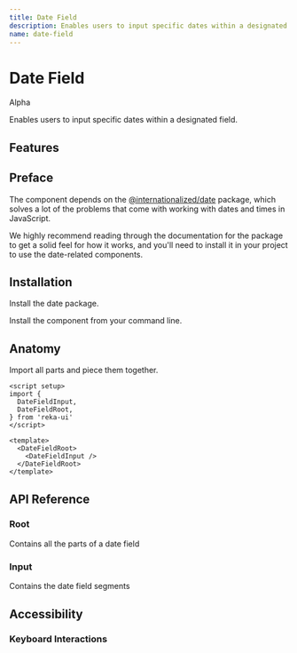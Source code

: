 ```yaml
---
title: Date Field
description: Enables users to input specific dates within a designated field.
name: date-field
---
```


# Date Field

<Badge>Alpha</Badge>

<Description>
Enables users to input specific dates within a designated field.
</Description>

<ComponentPreview name="DateField" />

## Features

<Highlights
  :features="[
    'Full keyboard navigation',
    'Can be controlled or uncontrolled',
    'Focus is fully managed',
    'Localization support',
    'Highly composable',
    'Accessible by default',
    'Supports both date and date-time formats'
  ]"
/>

## Preface

The component depends on the [@internationalized/date](https://react-spectrum.adobe.com/internationalized/date/index.html) package, which solves a lot of the problems that come with working with dates and times in JavaScript.

We highly recommend reading through the documentation for the package to get a solid feel for how it works, and you'll need to install it in your project to use the date-related components.

## Installation

Install the date package.

<InstallationTabs value="@internationalized/date" />

Install the component from your command line.

<InstallationTabs value="reka-ui" />

## Anatomy

Import all parts and piece them together.

```vue
<script setup>
import {
  DateFieldInput,
  DateFieldRoot,
} from 'reka-ui'
</script>

<template>
  <DateFieldRoot>
    <DateFieldInput />
  </DateFieldRoot>
</template>
```

## API Reference

### Root

Contains all the parts of a date field

<!-- @include: @/meta/DateFieldRoot.md -->

<DataAttributesTable
  :data="[
    {
      attribute: '[data-readonly]',
      values: 'Present when readonly',
    },
    {
      attribute: '[data-disabled]',
      values: 'Present when disabled',
    },
    {
      attribute: '[data-invalid]',
      values: 'Present when invalid',
    }
  ]"
/>

### Input

Contains the date field segments

<!-- @include: @/meta/DateFieldInput.md -->

<DataAttributesTable
  :data="[
    {
      attribute: '[data-disabled]',
      values: 'Present when disabled',
    },
    {
      attribute: '[data-invalid]',
      values: 'Present when invalid',
    },
    {
      attribute: '[data-placeholder]',
      values: 'Present when no value is set',
    },
  ]"
/>

## Accessibility

### Keyboard Interactions

<KeyboardTable
  :data="[
    {
      keys: ['Tab'],
      description: 'When focus moves onto the date field, focuses the first segment.'
    },
    {
      keys: ['ArrowLeft', 'ArrowRight'],
      description:
      `
         Navigates between the date field segments.
      `
    },
    {
      keys: ['ArrowUp', 'ArrowDown'],
      description: 'Increments/changes the value of the segment.'
    },
    {
      keys: ['0-9'],
      description: `
          When the focus is on a numeric <Code>DateFieldInput</Code>, it types in the number and focuses the next segment if the next input would result in an invalid value.
      `
    },
    {
      keys: ['Backspace'],
      description: 'Deletes a digit from the focused numeric segments.'
    },
    {
      keys: ['A', 'P'],
      description: 'When the focus is on the day period, it sets it to AM or PM.'
    }
  ]"
/>

